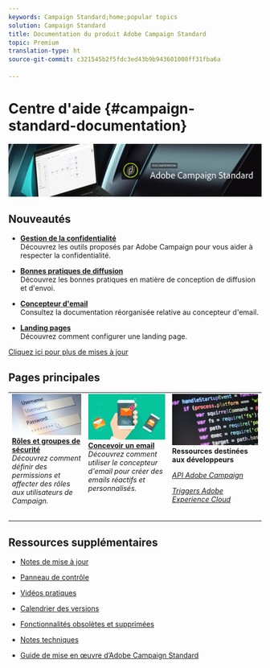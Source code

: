 ```yaml
---
keywords: Campaign Standard;home;popular topics
solution: Campaign Standard
title: Documentation du produit Adobe Campaign Standard
topic: Premium
translation-type: ht
source-git-commit: c321545b2f5fdc3ed43b9b943601008ff31fba6a

---
```



# Centre d'aide {#campaign-standard-documentation}

![](start/using/assets/banner_acs_doc.jpg)

## Nouveautés

* **[Gestion de la confidentialité](https://helpx.adobe.com/fr/campaign/kb/campaign-privacy.html)**<br/>
Découvrez les outils proposés par Adobe Campaign pour vous aider à respecter la confidentialité.

* **[Bonnes pratiques de diffusion](https://helpx.adobe.com/fr/campaign/kb/delivery-best-practices.html)**<br/>
Découvrez les bonnes pratiques en matière de conception de diffusion et d'envoi.

* **[Concepteur d'email](designing/using/designing-content-in-adobe-campaign.md)**<br/>
Consultez la documentation réorganisée relative au concepteur d'email.

* **[Landing pages](channels/using/main-steps-to-set-up-a-landing-page.md)**<br/>
Découvrez comment configurer une landing page.

[Cliquez ici pour plus de mises à jour](rn/using/documentation-updates.md)

## Pages principales

<table>
<tr>
  <td valign="top">
    <a href="administration/using/about-access-management.md">
      <img alt="Rôles" src="start/using/assets/roles.png"/>
    </a>
    <div>
    <a href="administration/using/about-access-management.md"><strong>Rôles et groupes de sécurité</strong></a>
    </div>
    <em>Découvrez comment définir des permissions et affecter des rôles aux utilisateurs de Campaign.</em>
    <br>
  </td>
  <td valign="top">
    <a href="designing/using/designing-content-in-adobe-campaign.md">
      <img alt="Concepteur" src="start/using/assets/design.png" />
    </a>
    <div>
    <a href="designing/using/designing-content-in-adobe-campaign.md"><strong>Concevoir un email</strong></a>
    </div>
    <em>Découvrez comment utiliser le concepteur d'email pour créer des emails réactifs et personnalisés.</em>
    <br>
  </td>
  <td valign="top">
       <img alt="Développeurs" src="start/using/assets/dev.png" />
    <div>
    <strong>Ressources destinées aux développeurs</strong>
    </div>
    <p><em><a href="https://docs.campaign.adobe.com/doc/standard/en/api/ACS_API.html">API Adobe Campaign</a></em></p>
    <p><em><a href="integrating/using/about-adobe-experience-cloud-triggers.md">Triggers Adobe Experience Cloud</a></em></p>
    <br>
  </td>
</tr>
</table>


## Ressources supplémentaires

* [Notes de mise à jour](rn/using/release-notes.md)

* [Panneau de contrôle](https://helpx.adobe.com/fr/campaign/kb/control-panel.html)

* [Vidéos pratiques](https://docs.adobe.com/content/help/en/campaign-learn/campaign-standard-tutorials/overview.html)

* [Calendrier des versions](https://helpx.adobe.com/fr/campaign/kb/acs-release-planning.html)

* [Fonctionnalités obsolètes et supprimées](https://helpx.adobe.com/fr/campaign/kb/acs-deprecated-and-removed-features.html)

* [Notes techniques](https://helpx.adobe.com/fr/campaign/kb/acs-article-list.html)

* [Guide de mise en œuvre d’Adobe Campaign Standard](https://helpx.adobe.com/fr/campaign/kb/campaign-standard-implementation-guide.html)
